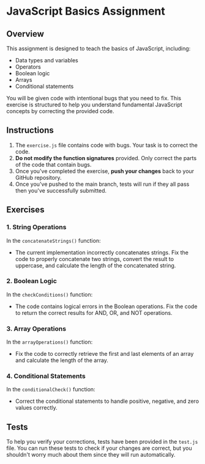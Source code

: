 # JavaScript Basics Assignment

## Overview

This assignment is designed to teach the basics of JavaScript, including:
- Data types and variables
- Operators
- Boolean logic
- Arrays
- Conditional statements

You will be given code with intentional bugs that you need to fix. This exercise is structured to help you understand fundamental JavaScript concepts by correcting the provided code.

## Instructions

1. The `exercise.js` file contains code with bugs. Your task is to correct the code.
2. **Do not modify the function signatures** provided. Only correct the parts of the code that contain bugs.
3. Once you've completed the exercise, **push your changes** back to your GitHub repository.
4. Once you've pushed to the main branch, tests will run if they all pass then you've successfully submitted.

## Exercises

### 1. String Operations
In the `concatenateStrings()` function:
- The current implementation incorrectly concatenates strings. Fix the code to properly concatenate two strings, convert the result to uppercase, and calculate the length of the concatenated string.

### 2. Boolean Logic
In the `checkConditions()` function:
- The code contains logical errors in the Boolean operations. Fix the code to return the correct results for AND, OR, and NOT operations.

### 3. Array Operations
In the `arrayOperations()` function:
- Fix the code to correctly retrieve the first and last elements of an array and calculate the length of the array.

### 4. Conditional Statements
In the `conditionalCheck()` function:
- Correct the conditional statements to handle positive, negative, and zero values correctly.

## Tests

To help you verify your corrections, tests have been provided in the `test.js` file. You can run these tests to check if your changes are correct, but you shouldn't worry much about them since they will run automatically. 
